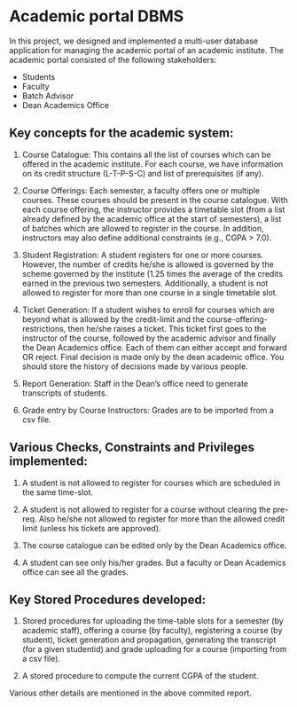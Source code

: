 #  Academic portal DBMS

In this project, we designed and implemented a multi-user database application for managing the academic portal of an academic institute. The academic portal consisted of the following stakeholders:

* Students
* Faculty
* Batch Advisor
* Dean Academics Office

## Key concepts for the academic system:

1. Course Catalogue: This contains all the list of courses which can be offered in the academic institute. For each course, we have information on its credit structure (L-T-P-S-C) and list of prerequisites (if any).

2. Course Offerings: Each semester, a faculty offers one or multiple courses. These courses should be present in the course catalogue. With each course offering, the instructor provides a timetable slot (from a list already defined by the academic office at the start of semesters), a list of batches which are allowed to register in the course. In addition, instructors may also define additional constraints (e.g., CGPA > 7.0).

3. Student Registration: A student registers for one or more courses. However, the number of credits he/she is allowed is governed by the scheme governed by the institute (1.25 times the average of the credits earned in the previous two semesters. Additionally, a student is not allowed to register for more than one course in a single timetable slot.

4. Ticket Generation: If a student wishes to enroll for courses which are beyond what is allowed by the credit-limit and the course-offering-restrictions, then he/she raises a ticket. This ticket first goes to the instructor of the course, followed by the academic advisor and finally the Dean Academics office. Each of them can either accept and forward OR reject. Final decision is made only by the dean academic office. You should store the history of decisions made by various people.

5. Report Generation: Staff in the Dean’s office need to generate transcripts of students.

6. Grade entry by Course Instructors: Grades are to be imported from a csv file.

## Various Checks, Constraints and Privileges implemented:

1. A student is not allowed to register for courses which are scheduled in the same time-slot.

2. A student is not allowed to register for a course without clearing the pre-req. Also he/she not allowed to register for more than the allowed credit limit (unless his tickets are approved).

3. The course catalogue can be edited only by the Dean Academics office.

4. A student can see only his/her grades. But a faculty or Dean Academics office can see all the grades.

## Key Stored Procedures developed:

1. Stored procedures for uploading the time-table slots for a semester (by academic staff), offering a course (by faculty), registering a course (by student), ticket generation and propagation, generating the transcript (for a given studentid) and grade uploading for a course (importing from a csv file).

2. A stored procedure to compute the current CGPA of the student.


Various other details are mentioned in the above commited report.



